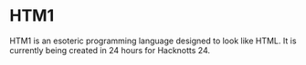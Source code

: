 # HTM1

HTM1 is an esoteric programming language designed to look like HTML. It is currently being created in 24 hours for Hacknotts 24.
